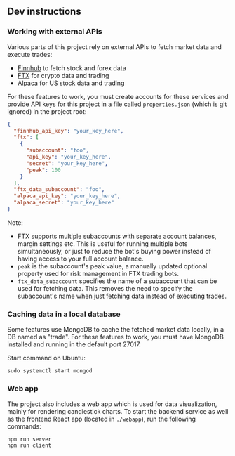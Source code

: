 ## Dev instructions

### Working with external APIs

Various parts of this project rely on external APIs to fetch market data
and execute trades:

- [Finnhub](https://finnhub.io/) to fetch stock and forex data
- [FTX](https://ftx.com/) for crypto data and trading
- [Alpaca](https://alpaca.markets/) for US stock data and trading

For these features to work, you must create accounts for these services and
provide API keys for this project in a file called `properties.json`
(which is git ignored) in the project root:

```json
{
  "finnhub_api_key": "your_key_here",
  "ftx": [
    {
      "subaccount": "foo",
      "api_key": "your_key_here",
      "secret": "your_key_here",
      "peak": 100
    }
  ],
  "ftx_data_subaccount": "foo",
  "alpaca_api_key": "your_key_here",
  "alpaca_secret": "your_key_here"
}
```

Note:

- FTX supports multiple subaccounts with separate account balances,
  margin settings etc. This is useful for running multiple bots simultaneously,
  or just to reduce the bot's buying power instead of having access to your
  full account balance.
- `peak` is the subaccount's peak value, a manually updated optional property used for risk management in FTX trading bots.
- `ftx_data_subaccount` specifies the name of a subaccount that can be used for fetching data.
  This removes the need to specify the subaccount's name when just fetching data
  instead of executing trades.

### Caching data in a local database

Some features use MongoDB to cache the fetched market data locally,
in a DB named as "trade".
For these features to work, you must have MongoDB installed and running
in the default port 27017.

Start command on Ubuntu:

```
sudo systemctl start mongod
```

### Web app

The project also includes a web app which is used for data visualization,
mainly for rendering candlestick charts. To start the backend service as well
as the frontend React app (located in `./webapp`), run the following commands:

```
npm run server
npm run client
```
